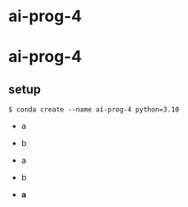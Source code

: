 <h1>ai-prog-4</h1>

# ai-prog-4
## setup
```
$ conda create --name ai-prog-4 python=3.10
```
* a
* b

* a
* b
* **a**


